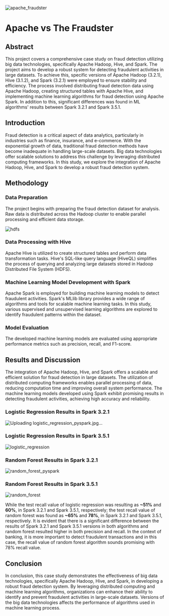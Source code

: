 ![apache_fraudster](https://github.com/ArdaKaymaz/Apache_vs_The_Fraudster/assets/146623362/f543c25f-5b6f-4273-ab58-2509b3c67e81)

# Apache vs The Fraudster

## Abstract

This project covers a comprehensive case study on fraud detection utilizing big data technologies, specifically Apache Hadoop, Hive, and Spark. The project aims to develop a robust system for detecting fraudulent activities in large datasets. To achieve this, specific versions of Apache Hadoop (3.2.1), Hive (3.1.2), and Spark (3.2.1) were employed to ensure stability and efficiency. The process involved distributing fraud detection data using Apache Hadoop, creating structured tables with Apache Hive, and implementing machine learning algorithms for fraud detection using Apache Spark. In addition to this, significant differences was found in ML algorithms' results between Spark 3.2.1 and Spark 3.5.1.


## Introduction

Fraud detection is a critical aspect of data analytics, particularly in industries such as finance, insurance, and e-commerce. With the exponential growth of data, traditional fraud detection methods have become inadequate in handling large-scale datasets. Big data technologies offer scalable solutions to address this challenge by leveraging distributed computing frameworks. In this study, we explore the integration of Apache Hadoop, Hive, and Spark to develop a robust fraud detection system.


## Methodology

### Data Preparation
The project begins with preparing the fraud detection dataset for analysis. Raw data is distributed across the Hadoop cluster to enable parallel processing and efficient data storage.

![hdfs](https://github.com/ArdaKaymaz/Apache_vs_The_Fraudster/assets/146623362/4fbafb33-b558-4288-9f40-250f3c785d93)

### Data Processing with Hive
Apache Hive is utilized to create structured tables and perform data transformation tasks. Hive's SQL-like query language (HiveQL) simplifies the process of querying and analyzing large datasets stored in Hadoop Distributed File System (HDFS).

### Machine Learning Model Development with Spark
Apache Spark is employed for building machine learning models to detect fraudulent activities. Spark's MLlib library provides a wide range of algorithms and tools for scalable machine learning tasks. In this study, various supervised and unsupervised learning algorithms are explored to identify fraudulent patterns within the dataset.

### Model Evaluation
The developed machine learning models are evaluated using appropriate performance metrics such as precision, recall, and F1-score.


## Results and Discussion

The integration of Apache Hadoop, Hive, and Spark offers a scalable and efficient solution for fraud detection in large datasets. The utilization of distributed computing frameworks enables parallel processing of data, reducing computation time and improving overall system performance. The machine learning models developed using Spark exhibit promising results in detecting fraudulent activities, achieving high accuracy and reliability.

### Logistic Regression Results in Spark 3.2.1
![Uploading logistic_regression_pyspark.jpg…]()

### Logistic Regression Results in Spark 3.5.1
![logistic_regression](https://github.com/ArdaKaymaz/Apache_vs_The_Fraudster/assets/146623362/7a4c1d2e-a4cb-4928-b8db-1fd7ed07c0cd)

### Random Forest Results in Spark 3.2.1
![random_forest_pyspark](https://github.com/ArdaKaymaz/Apache_vs_The_Fraudster/assets/146623362/ea8d25e4-4e49-48f7-a287-3b8b421a0e9a)

### Random Forest Results in Spark 3.5.1
![random_forest](https://github.com/ArdaKaymaz/Apache_vs_The_Fraudster/assets/146623362/842c0235-68e1-44a2-8898-b79b08c34cd2)

While the test recall value of logistic regression was resulting as <strong>~51%</strong> and <strong>60%</strong>, in Spark 3.2.1 and Spark 3.5.1, respectively; the test recall value of random forest was found as <strong>~65%</strong> and <strong>78%</strong>, in Spark 3.2.1 and Spark 3.5.1, respectively. It is evident that there is a significant difference between the results of Spark 3.2.1 and Spark 3.5.1 versions in both algorithms and random forest resulted higher in both precision and recall. In the context of banking, it is more important to detect fraudulent transactions and in this case, the recall value of random forest algorithm sounds promising with 78% recall value.

## Conclusion
In conclusion, this case study demonstrates the effectiveness of big data technologies, specifically Apache Hadoop, Hive, and Spark, in developing a robust fraud detection system. By leveraging distributed computing and machine learning algorithms, organizations can enhance their ability to identify and prevent fraudulent activities in large-scale datasets. Versions of the big data technologies affects the performance of algorithms used in machine learning process.
